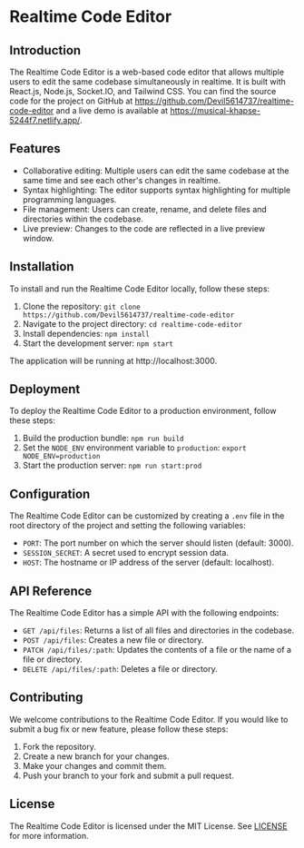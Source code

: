 # Realtime Code Editor

## Introduction

The Realtime Code Editor is a web-based code editor that allows multiple users to edit the same codebase simultaneously in realtime. It is built with React.js, Node.js, Socket.IO, and Tailwind CSS. You can find the source code for the project on GitHub at https://github.com/Devil5614737/realtime-code-editor and a live demo is available at https://musical-khapse-5244f7.netlify.app/.

## Features

- Collaborative editing: Multiple users can edit the same codebase at the same time and see each other's changes in realtime.
- Syntax highlighting: The editor supports syntax highlighting for multiple programming languages.
- File management: Users can create, rename, and delete files and directories within the codebase.
- Live preview: Changes to the code are reflected in a live preview window.

## Installation

To install and run the Realtime Code Editor locally, follow these steps:

1. Clone the repository: `git clone https://github.com/Devil5614737/realtime-code-editor`
2. Navigate to the project directory: `cd realtime-code-editor`
3. Install dependencies: `npm install`
4. Start the development server: `npm start`

The application will be running at http://localhost:3000.

## Deployment

To deploy the Realtime Code Editor to a production environment, follow these steps:

1. Build the production bundle: `npm run build`
2. Set the `NODE_ENV` environment variable to `production`: `export NODE_ENV=production`
3. Start the production server: `npm run start:prod`

## Configuration

The Realtime Code Editor can be customized by creating a `.env` file in the root directory of the project and setting the following variables:

- `PORT`: The port number on which the server should listen (default: 3000).
- `SESSION_SECRET`: A secret used to encrypt session data.
- `HOST`: The hostname or IP address of the server (default: localhost).

## API Reference

The Realtime Code Editor has a simple API with the following endpoints:

- `GET /api/files`: Returns a list of all files and directories in the codebase.
- `POST /api/files`: Creates a new file or directory.
- `PATCH /api/files/:path`: Updates the contents of a file or the name of a file or directory.
- `DELETE /api/files/:path`: Deletes a file or directory.

## Contributing

We welcome contributions to the Realtime Code Editor. If you would like to submit a bug fix or new feature, please follow these steps:

1. Fork the repository.
2. Create a new branch for your changes.
3. Make your changes and commit them.
4. Push your branch to your fork and submit a pull request.

## License

The Realtime Code Editor is licensed under the MIT License. See [LICENSE](LICENSE) for more information.
